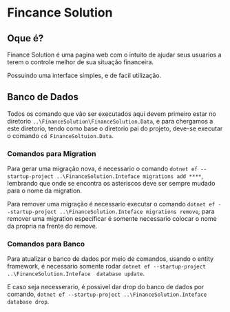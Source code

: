 # Fincance Solution

## Oque é?

Finance Solution é uma pagina web com o intuito de ajudar seus usuarios a terem o controle melhor de sua situação financeira.

Possuindo uma interface simples, e de facil utilização.





## Banco de Dados

Todos os comando que vão ser executados aqui devem primeiro estar no diretorio `..\FinanceSolution\FinanceSolution.Data`, e para chergamos a este diretorio, tendo como base o diretorio pai do projeto, deve-se executar o comando `cd FinanceSoltuion.Data`.


### Comandos para Migration

Para gerar uma migração nova, é necessario o comando `dotnet ef --startup-project ..\FinanceSolution.Inteface migrations add ****`, lembrando que onde se encontra os asteriscos deve ser sempre mudado para o nome da migration. 

Para remover uma migração é necessario executar o comando `dotnet ef --startup-project ..\FinanceSolution.Inteface migrations remove`, para remover uma migration especificar é somente necessario colocar o nome da propria na frente do remove.

### Comandos para Banco

Para atualizar o banco de dados por meio de comandos, usando o entity framework, é necessario somente rodar `dotnet ef --startup-project ..\FinanceSolution.Inteface  database update`.

E caso seja necesserario, é possivel dar drop do banco de dados por comando, `dotnet ef --startup-project ..\FinanceSolution.Inteface database drop`.